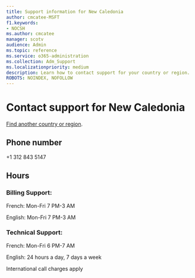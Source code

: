 ```yaml
---                                
title: Support information for New Caledonia
author: cmcatee-MSFT
f1.keywords:
- NOCSH
ms.author: cmcatee
manager: scotv
audience: Admin
ms.topic: reference
ms.service: o365-administration
ms.collection: Adm_Support
ms.localizationpriority: medium
description: Learn how to contact support for your country or region.
ROBOTS: NOINDEX, NOFOLLOW
---
```


# Contact support for New Caledonia

[Find another country or region](../get-help-support.md).

## Phone number
+1 312 843 5147

## Hours
### Billing Support:

French: Mon-Fri 7 PM-3 AM

English: Mon-Fri 7 PM-3 AM

### Technical Support:

French: Mon-Fri 6 PM-7 AM

English: 24 hours a day, 7 days a week

International call charges apply
